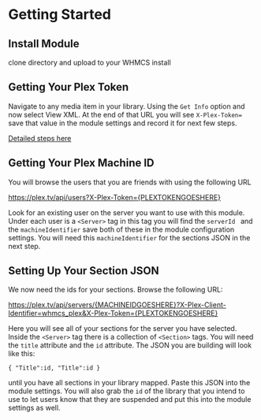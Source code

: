
# Getting Started

## Install Module

clone directory and upload to your WHMCS install

## Getting Your Plex Token
Navigate to any media item in your library. Using the `Get Info` option and now select View XML. At the end of that URL you will see `X-Plex-Token=` save that value in the module settings and record it for next few steps. 

[Detailed steps here](https://support.plex.tv/articles/204059436-finding-an-authentication-token-x-plex-token/)

## Getting Your Plex Machine ID
You will browse the users that you are friends with using the following URL

https://plex.tv/api/users?X-Plex-Token={PLEXTOKENGOESHERE}

Look for an existing user on the server you want to use with this module. Under each user is a `<Server>` tag in this tag you will find the `serverId ` and the `machineIdentifier` save both of these in the module configuration settings. You will need this `machineIdentifier` for the sections JSON in the next step.

## Setting Up Your Section JSON

We now need the ids for your sections. Browse the following URL:

https://plex.tv/api/servers/{MACHINEIDGOESHERE}?X-Plex-Client-Identifier=whmcs_plex&X-Plex-Token={PLEXTOKENGOESHERE}

Here you will see all of your sections for the server you have selected. Inside the `<Server>` tag there is a collection of `<Section>` tags. You will need the `title` attribute and the `id` attribute. The JSON you are building will look like this:

`{
  "Title":id,
  "Title":id
 }`
 
until you have all sections in your library mapped. Paste this JSON into the module settings. You will also grab the `id` of the library that you intend to use to let users know that they are suspended and put this into the module settings as well.







